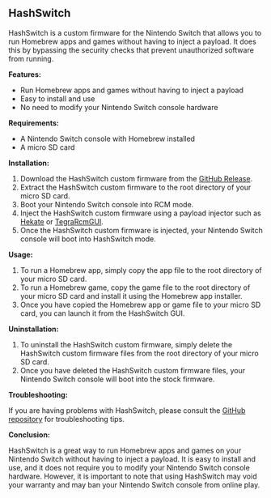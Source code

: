 ## HashSwitch

HashSwitch is a custom firmware for the Nintendo Switch that allows you to run Homebrew apps and games without having to inject a payload. It does this by bypassing the security checks that prevent unauthorized software from running.

**Features:**

* Run Homebrew apps and games without having to inject a payload
* Easy to install and use
* No need to modify your Nintendo Switch console hardware

**Requirements:**

* A Nintendo Switch console with Homebrew installed
* A micro SD card

**Installation:**

1. Download the HashSwitch custom firmware from the [GitHub Release](https://github.com/PuppyStudios1/HashSwitch).
2. Extract the HashSwitch custom firmware to the root directory of your micro SD card.
3. Boot your Nintendo Switch console into RCM mode.
4. Inject the HashSwitch custom firmware using a payload injector such as [Hekate](https://github.com/CTCaer/hekate) or [TegraRcmGUI](https://github.com/Mariko-Team/TegraRcmGUI).
5. Once the HashSwitch custom firmware is injected, your Nintendo Switch console will boot into HashSwitch mode.

**Usage:**

1. To run a Homebrew app, simply copy the app file to the root directory of your micro SD card.
2. To run a Homebrew game, copy the game file to the root directory of your micro SD card and install it using the Homebrew app installer.
3. Once you have copied the Homebrew app or game file to your micro SD card, you can launch it from the HashSwitch GUI.

**Uninstallation:**

1. To uninstall the HashSwitch custom firmware, simply delete the HashSwitch custom firmware files from the root directory of your micro SD card.
2. Once you have deleted the HashSwitch custom firmware files, your Nintendo Switch console will boot into the stock firmware.

**Troubleshooting:**

If you are having problems with HashSwitch, please consult the [GitHub repository](https://github.com/PuppyStudios1/HashBrew) for troubleshooting tips.

**Conclusion:**

HashSwitch is a great way to run Homebrew apps and games on your Nintendo Switch without having to inject a payload. It is easy to install and use, and it does not require you to modify your Nintendo Switch console hardware. However, it is important to note that using HashSwitch may void your warranty and may ban your Nintendo Switch console from online play.

